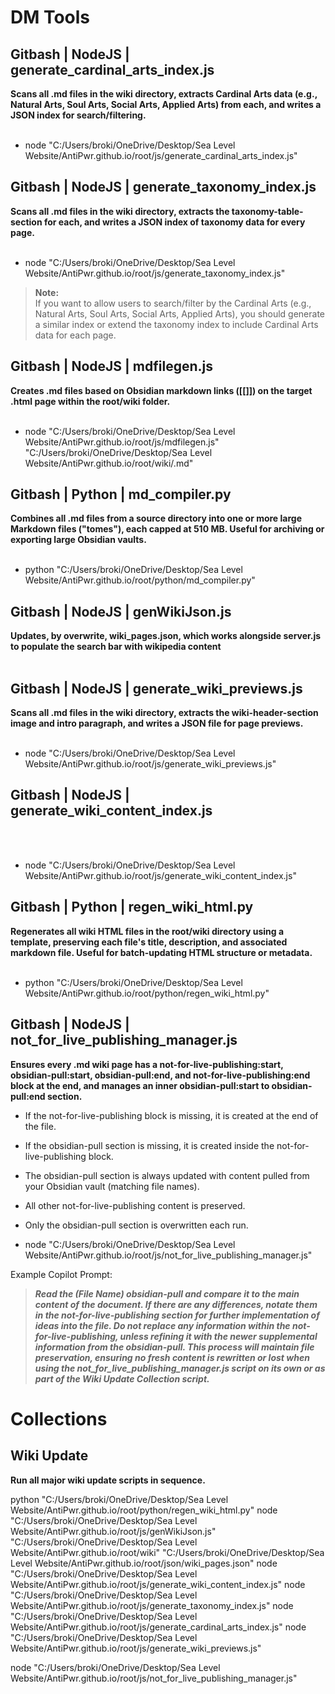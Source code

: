 # DM Tools


## Gitbash | NodeJS | generate_cardinal_arts_index.js
**Scans all .md files in the wiki directory, extracts Cardinal Arts data (e.g., Natural Arts, Soul Arts, Social Arts, Applied Arts) from each, and writes a JSON index for search/filtering.**
<br>
<br>

- node "C:/Users/broki/OneDrive/Desktop/Sea Level Website/AntiPwr.github.io/root/js/generate_cardinal_arts_index.js"



## Gitbash | NodeJS | generate_taxonomy_index.js
**Scans all .md files in the wiki directory, extracts the taxonomy-table-section for each, and writes a JSON index of taxonomy data for every page.**
<br>
<br>

- node "C:/Users/broki/OneDrive/Desktop/Sea Level Website/AntiPwr.github.io/root/js/generate_taxonomy_index.js"


> **Note:**  
> If you want to allow users to search/filter by the Cardinal Arts (e.g., Natural Arts, Soul Arts, Social Arts, Applied Arts), you should generate a similar index or extend the taxonomy index to include Cardinal Arts data for each page.

## Gitbash | NodeJS | mdfilegen.js
**Creates .md files based on Obsidian markdown links ([[]]) on the target .html page within the root/wiki folder.**
<br>
<br>

- node "C:/Users/broki/OneDrive/Desktop/Sea Level Website/AntiPwr.github.io/root/js/mdfilegen.js" "C:/Users/broki/OneDrive/Desktop/Sea Level Website/AntiPwr.github.io/root/wiki/.md"

## Gitbash | Python | md_compiler.py
**Combines all .md files from a source directory into one or more large Markdown files ("tomes"), each capped at 510 MB. Useful for archiving or exporting large Obsidian vaults.**
<br>
<br>

- python "C:/Users/broki/OneDrive/Desktop/Sea Level Website/AntiPwr.github.io/root/python/md_compiler.py"

## Gitbash | NodeJS | genWikiJson.js
**Updates, by overwrite, wiki_pages.json, which works alongside server.js to populate the search bar with wikipedia content**
<br>
<br>




## Gitbash | NodeJS | generate_wiki_previews.js
**Scans all .md files in the wiki directory, extracts the wiki-header-section image and intro paragraph, and writes a JSON file for page previews.**
<br>
<br>

- node "C:/Users/broki/OneDrive/Desktop/Sea Level Website/AntiPwr.github.io/root/js/generate_wiki_previews.js"

## Gitbash | NodeJS | generate_wiki_content_index.js
<br>
<br>

- node "C:/Users/broki/OneDrive/Desktop/Sea Level Website/AntiPwr.github.io/root/js/generate_wiki_content_index.js"

## Gitbash | Python | regen_wiki_html.py
**Regenerates all wiki HTML files in the root/wiki directory using a template, preserving each file's title, description, and associated markdown file. Useful for batch-updating HTML structure or metadata.**
<br>
<br>

- python "C:/Users/broki/OneDrive/Desktop/Sea Level Website/AntiPwr.github.io/root/python/regen_wiki_html.py"

## Gitbash | NodeJS | not_for_live_publishing_manager.js
**Ensures every .md wiki page has a not-for-live-publishing:start, obsidian-pull:start, obsidian-pull:end, and not-for-live-publishing:end block at the end, and manages an inner obsidian-pull:start to obsidian-pull:end section.**

- If the not-for-live-publishing block is missing, it is created at the end of the file.
- If the obsidian-pull section is missing, it is created inside the not-for-live-publishing block.
- The obsidian-pull section is always updated with content pulled from your Obsidian vault (matching file names).
- All other not-for-live-publishing content is preserved.
- Only the obsidian-pull section is overwritten each run.

- node "C:/Users/broki/OneDrive/Desktop/Sea Level Website/AntiPwr.github.io/root/js/not_for_live_publishing_manager.js"

Example Copilot Prompt:

> ***Read the (File Name) obsidian-pull and compare it to the main content of the document. If there are any differences, notate them in the not-for-live-publishing section for further implementation of ideas into the file. Do not replace any information within the not-for-live-publishing, unless refining it with the newer supplemental information from the obsidian-pull. This process will maintain file preservation, ensuring no fresh content is rewritten or lost when using the not_for_live_publishing_manager.js script on its own or as part of the Wiki Update Collection script.***


# Collections

## Wiki Update
**Run all major wiki update scripts in sequence.**

python "C:/Users/broki/OneDrive/Desktop/Sea Level Website/AntiPwr.github.io/root/python/regen_wiki_html.py"
node "C:/Users/broki/OneDrive/Desktop/Sea Level Website/AntiPwr.github.io/root/js/genWikiJson.js" "C:/Users/broki/OneDrive/Desktop/Sea Level Website/AntiPwr.github.io/root/wiki" "C:/Users/broki/OneDrive/Desktop/Sea Level Website/AntiPwr.github.io/root/json/wiki_pages.json"
node "C:/Users/broki/OneDrive/Desktop/Sea Level Website/AntiPwr.github.io/root/js/generate_wiki_content_index.js"
node "C:/Users/broki/OneDrive/Desktop/Sea Level Website/AntiPwr.github.io/root/js/generate_taxonomy_index.js"
node "C:/Users/broki/OneDrive/Desktop/Sea Level Website/AntiPwr.github.io/root/js/generate_cardinal_arts_index.js"
node "C:/Users/broki/OneDrive/Desktop/Sea Level Website/AntiPwr.github.io/root/js/generate_wiki_previews.js"

node "C:/Users/broki/OneDrive/Desktop/Sea Level Website/AntiPwr.github.io/root/js/not_for_live_publishing_manager.js"




